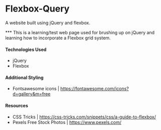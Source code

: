 # Flexbox-Query

A website built using jQuery and flexbox.

\*\*\* This is a learning/test web page used for brushing up on jQuery and learning how to incorporate a Flexbox grid system.

#### Technologies Used

- jQuery
- Flexbox

#### Additional Styling

- Fontsawesome icons | https://fontawesome.com/icons?d=gallery&m=free

#### Resources

- CSS Tricks | https://css-tricks.com/snippets/css/a-guide-to-flexbox/
- Pexels Free Stock Photos | https://www.pexels.com/
